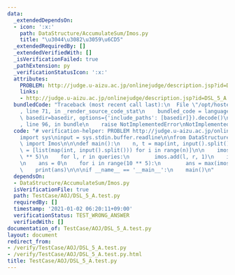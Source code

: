 ```yaml
---
data:
  _extendedDependsOn:
  - icon: ':x:'
    path: DataStructure/AccumulateSum/Imos.py
    title: "\u3044\u3082\u3059\u6CD5"
  _extendedRequiredBy: []
  _extendedVerifiedWith: []
  _isVerificationFailed: true
  _pathExtension: py
  _verificationStatusIcon: ':x:'
  attributes:
    PROBLEM: http://judge.u-aizu.ac.jp/onlinejudge/description.jsp?id=DSL_5_A
    links:
    - http://judge.u-aizu.ac.jp/onlinejudge/description.jsp?id=DSL_5_A
  bundledCode: "Traceback (most recent call last):\n  File \"/opt/hostedtoolcache/Python/3.9.1/x64/lib/python3.9/site-packages/onlinejudge_verify/documentation/build.py\"\
    , line 71, in _render_source_code_stat\n    bundled_code = language.bundle(stat.path,\
    \ basedir=basedir, options={'include_paths': [basedir]}).decode()\n  File \"/opt/hostedtoolcache/Python/3.9.1/x64/lib/python3.9/site-packages/onlinejudge_verify/languages/python.py\"\
    , line 96, in bundle\n    raise NotImplementedError\nNotImplementedError\n"
  code: "# verification-helper: PROBLEM http://judge.u-aizu.ac.jp/onlinejudge/description.jsp?id=DSL_5_A\n\
    import sys\ninput = sys.stdin.buffer.readline\n\nfrom DataStructure.AccumulateSum.Imos\
    \ import Imos\n\n\ndef main():\n    n, t = map(int, input().split())\n    queries\
    \ = [list(map(int, input().split())) for i in range(n)]\n\n    imos = Imos(10\
    \ ** 5)\n    for l, r in queries:\n        imos.add(l, r, 1)\n    imos.build()\n\
    \n    ans = 0\n    for i in range(10 ** 5):\n        ans = max(imos[i], ans)\n\
    \    print(ans)\n\n\nif __name__ == '__main__':\n    main()\n"
  dependsOn:
  - DataStructure/AccumulateSum/Imos.py
  isVerificationFile: true
  path: TestCase/AOJ/DSL_5_A.test.py
  requiredBy: []
  timestamp: '2021-01-02 06:20:11+09:00'
  verificationStatus: TEST_WRONG_ANSWER
  verifiedWith: []
documentation_of: TestCase/AOJ/DSL_5_A.test.py
layout: document
redirect_from:
- /verify/TestCase/AOJ/DSL_5_A.test.py
- /verify/TestCase/AOJ/DSL_5_A.test.py.html
title: TestCase/AOJ/DSL_5_A.test.py
---
```

